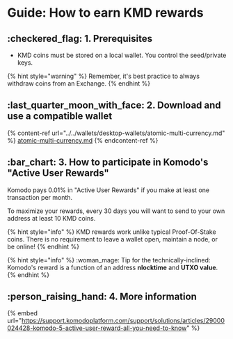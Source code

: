 # Guide: How to earn KMD rewards

## :checkered\_flag: 1. Prerequisites

* KMD coins must be stored on a local wallet. You control the seed/private keys.

{% hint style="warning" %}
Remember, it's best practice to always withdraw coins from an Exchange.
{% endhint %}

## :last\_quarter\_moon\_with\_face: 2. Download and use a compatible wallet

{% content-ref url="../../wallets/desktop-wallets/atomic-multi-currency.md" %}
[atomic-multi-currency.md](../../wallets/desktop-wallets/atomic-multi-currency.md)
{% endcontent-ref %}

## :bar\_chart: 3. How to participate in Komodo's "Active User Rewards"

Komodo pays 0.01% in "Active User Rewards" if you make at least one transaction per month.

To maximize your rewards, every 30 days you will want to send to your own address at least 10 KMD coins.

{% hint style="info" %}
KMD rewards work unlike typical Proof-Of-Stake coins. There is no requirement to leave a wallet open, maintain a node, or be online!
{% endhint %}

{% hint style="info" %}
:woman\_mage: Tip for the technically-inclined: Komodo's reward is a function of an address **nlocktime** and **UTXO value**.
{% endhint %}

## :person\_raising\_hand: 4. More information

{% embed url="https://support.komodoplatform.com/support/solutions/articles/29000024428-komodo-5-active-user-reward-all-you-need-to-know" %}

